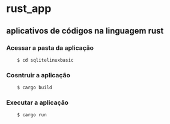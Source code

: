 # rust_app
## aplicativos de códigos na linguagem rust

### **Acessar a pasta da aplicação**
```
	$ cd sqlitelinuxbasic
```
### **Cosntruir a aplicação**
```
	$ cargo build
```
### **Executar a aplicação**
```
	$ cargo run
 ```